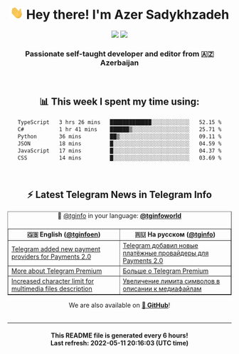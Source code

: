 <div align="center">
	<div>
		<h1>
      <img src="./assets/hi.gif" width="30px"> Hey there! I'm Azer Sadykhzadeh
    </h1>
    <img height="18" src="https://komarev.com/ghpvc/?username=sadykhzadeh&label=Views&color=2081c1&style=flat-square" />
		<a href="https://wakatime.com/@Azer"> <img height="18" src="https://wakatime.com/badge/user/f80ae27a-c328-426f-a381-bc84136e2dd6.svg" /> </a>
    <h3>
      Passionate self-taught developer and editor from 🇦🇿 Azerbaijan
    </h3>
  </div>
  <br>

<h2>📊 This week I spent my time using:</h2>

<!--START_SECTION:waka-->

```text
TypeScript   3 hrs 26 mins   █████████████░░░░░░░░░░░░   52.15 %
C#           1 hr 41 mins    ██████▒░░░░░░░░░░░░░░░░░░   25.71 %
Python       36 mins         ██▒░░░░░░░░░░░░░░░░░░░░░░   09.11 %
JSON         18 mins         █░░░░░░░░░░░░░░░░░░░░░░░░   04.59 %
JavaScript   17 mins         █░░░░░░░░░░░░░░░░░░░░░░░░   04.37 %
CSS          14 mins         █░░░░░░░░░░░░░░░░░░░░░░░░   03.69 %
```

<!--END_SECTION:waka-->

<br>

<h2>⚡️ Latest Telegram News in Telegram Info</h2>
  <table border>
		<tr>
			<th width="50%">🇬🇧 English (<a href="https://t.me/tginfoen">@tginfoen</a>)</th>
			<th>🇷🇺 На русском (<a href="https://t.me/tginfo">@tginfo</a>)</th>
		</tr>
		<caption>🚩 <a href="https://t.me/tginfo">@tginfo</a> in your language: <a href="https://t.me/tginfoworld"><b>@tginfoworld</b></a><caption/>
  <tr><td><a href="https://t.me/tginfoen/1393">Telegram added new payment providers for Payments 2.0</a></td>
    <td><a href="https://t.me/tginfo/3316">Telegram добавил новые платёжные провайдеры для Payments 2.0</a></td></tr><tr><td><a href="https://t.me/tginfoen/1392">More about Telegram Premium</a></td>
    <td><a href="https://t.me/tginfo/3315">Больше о Telegram Premium</a></td></tr><tr><td><a href="https://t.me/tginfoen/1391">Increased character limit for multimedia files description</a></td>
    <td><a href="https://t.me/tginfo/3314">Увеличение лимита символов в описании к медиафайлам</a></td></tr>
</table>
We are also available on <a href="https://github.com/tginfo"><b>🐙 GitHub</b></a>!
</div>

<br>
<hr>
<h4 align="center">This README file is generated <b>every 6 hours</b>!</br>Last refresh: <b>2022-05-11 20:16:03 (UTC time)</b></h4>
